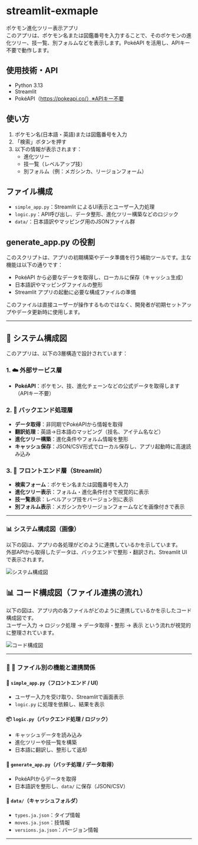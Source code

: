 # streamlit-exmaple
ポケモン進化ツリー表示アプリ  
このアプリは、ポケモン名または図鑑番号を入力することで、そのポケモンの進化ツリー、技一覧、別フォルムなどを表示します。PokéAPI を活用し、APIキー不要で動作します。

## 使用技術・API

- Python 3.13
- Streamlit
- PokéAPI（https://pokeapi.co/）※APIキー不要

## 使い方

1. ポケモン名(日本語・英語)または図鑑番号を入力  
2. 「検索」ボタンを押す  
3. 以下の情報が表示されます：  
   - 進化ツリー  
   - 技一覧（レベルアップ技）  
   - 別フォルム（例：メガシンカ、リージョンフォーム）

## ファイル構成

- `simple_app.py`：Streamlit によるUI表示とユーザー入力処理  
- `logic.py`：API呼び出し、データ整形、進化ツリー構築などのロジック  
- `data/`：日本語訳やマッピング用のJSONファイル群

## generate_app.py の役割

このスクリプトは、アプリの初期構築やデータ準備を行う補助ツールです。主な機能は以下の通りです：

- PokéAPI から必要なデータを取得し、ローカルに保存（キャッシュ生成）  
- 日本語訳やマッピングファイルの整形  
- Streamlit アプリの起動に必要な構成ファイルの準備  

このファイルは直接ユーザーが操作するものではなく、開発者が初期セットアップやデータ更新時に使用します。

---

## 🧩 システム構成図

このアプリは、以下の3層構造で設計されています：

### 1. ☁️ 外部サービス層
- **PokéAPI**：ポケモン、技、進化チェーンなどの公式データを取得します（APIキー不要）

### 2. 🧠 バックエンド処理層
- **データ取得**：非同期でPokéAPIから情報を取得  
- **翻訳処理**：英語→日本語のマッピング（技名、アイテム名など）  
- **進化ツリー構築**：進化条件やフォルム情報を整形  
- **キャッシュ保存**：JSON/CSV形式でローカル保存し、アプリ起動時に高速読み込み  

### 3. 🎨 フロントエンド層（Streamlit）
- **検索フォーム**：ポケモン名または図鑑番号を入力  
- **進化ツリー表示**：フォルム・進化条件付きで視覚的に表示  
- **技一覧表示**：レベルアップ技をバージョン別に表示  
- **別フォルム表示**：メガシンカやリージョンフォームなどを画像付きで表示  

---

### 📊 システム構成図（画像）

以下の図は、アプリの各処理がどのように連携しているかを示しています。  
外部APIから取得したデータは、バックエンドで整形・翻訳され、Streamlit UIで表示されます。

![システム構成図](streamlit/system_diagram.png)

## 📊 コード構成図（ファイル連携の流れ）

以下の図は、アプリ内の各ファイルがどのように連携しているかを示したコード構成図です。  
ユーザー入力 → ロジック処理 → データ取得・整形 → 表示 という流れが視覚的に整理されています。

![コード構成図](streamlit/code.png)

---

### 🧩 🧩 ファイル別の機能と連携関係

#### 🎨 `simple_app.py`（フロントエンド / UI）
- ユーザー入力を受け取り、Streamlitで画面表示  
- `logic.py` に処理を依頼し、結果を表示

#### 📦 `logic.py`（バックエンド処理 / ロジック）
- キャッシュデータを読み込み  
- 進化ツリーや技一覧を構築  
- 日本語に翻訳し、整形して返却

#### 🐍 `generate_app.py`（バッチ処理 / データ取得）
- PokéAPIからデータを取得  
- 日本語訳を整形し、`data/` に保存（JSON/CSV）

#### 📂 `data/`（キャッシュフォルダ）
- `types.ja.json`：タイプ情報  
- `moves.ja.json`：技情報  
- `versions.ja.json`：バージョン情報

---






